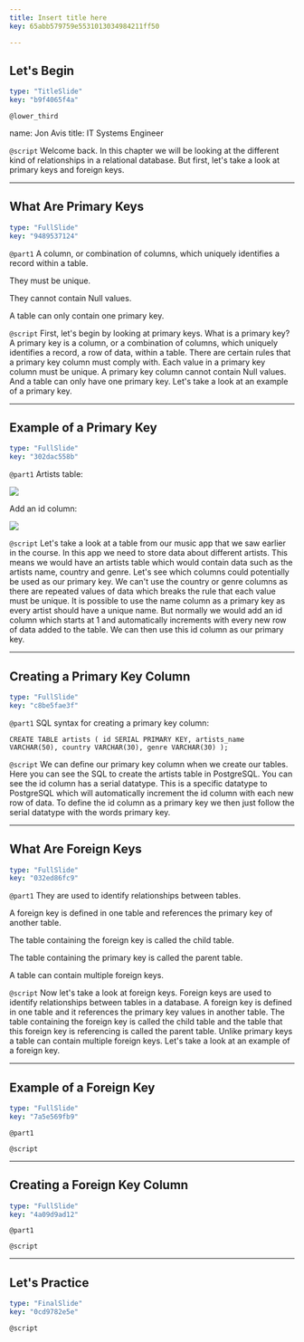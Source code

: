 ```yaml
---
title: Insert title here
key: 65abb579759e5531013034984211ff50

---
```

## Let's Begin

```yaml
type: "TitleSlide"
key: "b9f4065f4a"
```

`@lower_third`

name: Jon Avis
title: IT Systems Engineer


`@script`
Welcome back. In this chapter we will be looking at the different kind of relationships in a relational database. But first, let's take a look at primary keys and foreign keys.


---
## What Are Primary Keys

```yaml
type: "FullSlide"
key: "9489537124"
```

`@part1`
A column, or combination of columns, which uniquely identifies a record within a table.

They must be unique.

They cannot contain Null values.

A table can only contain one primary key.


`@script`
First, let's begin by looking at primary keys. What is a primary key? A primary key is a column, or a combination of columns, which uniquely identifies a record, a row of data, within a table. There are certain rules that a primary key column must comply with. Each value in a primary key column must be unique. A primary key column cannot contain Null values. And a table can only have one primary key. Let's take a look at an example of a primary key.


---
## Example of a Primary Key

```yaml
type: "FullSlide"
key: "302dac558b"
```

`@part1`
Artists table:

![](https://assets.datacamp.com/production/repositories/3491/datasets/4345b3fe80a674b2e829c4f0c0f789714733520f/table_pk_1_r.JPG)

Add an id column:

![](https://assets.datacamp.com/production/repositories/3491/datasets/675a2b16e72e9034d674bacfb754f0e11d8984e1/table_pk_2_r.JPG)


`@script`
Let's take a look at a table from our music app that we saw earlier in the course. In this app we need to store data about different artists. This means we would have an artists table which would contain data such as the artists name, country and genre. Let's see which columns could potentially be used as our primary key. We can't use the country or genre columns as there are repeated values of data which breaks the rule that each value must be unique. It is possible to use the name column as a primary key as every artist should have a unique name. But normally we would add an id column which starts at 1 and automatically increments with every new row of data added to the table. We can then use this id column as our primary key.


---
## Creating a Primary Key Column

```yaml
type: "FullSlide"
key: "c8be5fae3f"
```

`@part1`
SQL syntax for creating a primary key column: 

`CREATE TABLE artists (
    id SERIAL PRIMARY KEY,
    artists_name VARCHAR(50),
    country VARCHAR(30),
    genre VARCHAR(30)
);`


`@script`
We can define our primary key column when we create our tables. Here you can see the SQL to create the artists table in PostgreSQL. You can see the id column has a serial datatype. This is a specific datatype to PostgreSQL which will automatically increment the id column with each new row of data. To define the id column as a primary key we then just follow the serial datatype with the words primary key.


---
## What Are Foreign Keys

```yaml
type: "FullSlide"
key: "032ed86fc9"
```

`@part1`
They are used to identify relationships between tables. 

A foreign key is defined in one table and references the primary key of another table. 

The table containing the foreign key is called the child table. 

The table containing the primary key is called the parent table. 

A table can contain multiple foreign keys.


`@script`
Now let's take a look at foreign keys. Foreign keys are used to identify relationships between tables in a database. A foreign key is defined in one table and it references the primary key values in another table. The table containing the foreign key is called the child table and the table that this foreign key is referencing is called the parent table. Unlike primary keys a table can contain multiple foreign keys. Let's take a look at an example of a foreign key.


---
## Example of a Foreign Key

```yaml
type: "FullSlide"
key: "7a5e569fb9"
```

`@part1`



`@script`



---
## Creating a Foreign Key Column

```yaml
type: "FullSlide"
key: "4a09d9ad12"
```

`@part1`



`@script`



---
## Let's Practice

```yaml
type: "FinalSlide"
key: "0cd9782e5e"
```

`@script`


